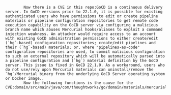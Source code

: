 
            Now there is a CVE in this repo:GoCD is a continuous delivery server. In GoCD versions prior to 22.1.0, it is possible for existing authenticated users who have permissions to edit or create pipeline materials or pipeline configuration repositories to get remote code execution capability on the GoCD server via configuring a malicious branch name which abuses Mercurial hooks/aliases to exploit a command injection weakness. An attacker would require access to an account with existing GoCD administration permissions to either create/edit (`hg`-based) configuration repositories; create/edit pipelines and their (`hg`-based) materials; or, where "pipelines-as-code" configuration repositories are used, to commit malicious configuration to such an external repository which will be automatically parsed into a pipeline configuration and (`hg`) material definition by the GoCD server. This issue is fixed in GoCD 22.1.0. As a workaround, users who do not use/rely upon Mercurial materials can uninstall/remove the `hg`/Mercurial binary from the underlying GoCD Server operating system or Docker image..
            Now the following functions is the cause for the CVE:domain/src/main/java/com/thoughtworks/go/domain/materials/mercurial/HgCommand.java:HgCommand::branchArg();domain/src/main/java/com/thoughtworks/go/domain/materials/mercurial/HgCommand.java:HgCommand::checkConnection();domain/src/main/java/com/thoughtworks/go/domain/materials/mercurial/HgCommand.java:HgCommand::checkConnection();domain/src/main/java/com/thoughtworks/go/domain/materials/mercurial/HgCommand.java:HgCommand::clone();domain/src/main/java/com/thoughtworks/go/domain/materials/mercurial/HgCommand.java:HgCommand::clone();domain/src/main/java/com/thoughtworks/go/domain/materials/mercurial/HgCommand.java:HgCommand::findRecentModifications();domain/src/main/java/com/thoughtworks/go/domain/materials/mercurial/HgCommand.java:HgCommand::findRecentModifications();domain/src/main/java/com/thoughtworks/go/domain/materials/mercurial/HgCommand.java:HgCommand::modificationsSince();domain/src/main/java/com/thoughtworks/go/domain/materials/mercurial/HgCommand.java:HgCommand::modificationsSince();domain/src/main/java/com/thoughtworks/go/domain/materials/mercurial/HgCommand.java:HgCommand::pull();domain/src/main/java/com/thoughtworks/go/domain/materials/mercurial/HgCommand.java:HgCommand::pull();domain/src/main/java/com/thoughtworks/go/domain/materials/mercurial/HgCommand.java:HgCommand::templatePath();domain/src/main/java/com/thoughtworks/go/domain/materials/mercurial/HgCommand.java:HgCommand::templatePath();domain/src/main/java/com/thoughtworks/go/domain/materials/mercurial/HgCommand.java:HgCommand::version();domain/src/main/java/com/thoughtworks/go/domain/materials/mercurial/HgCommand.java:HgCommand::version();common/src/test/java/com/thoughtworks/go/domain/materials/mercurial/HgCommandTest.java:HgCommandTest::assertNoUnescapedEcho();common/src/test/java/com/thoughtworks/go/domain/materials/mercurial/HgCommandTest.java:HgCommandTest::echoingAliasFor();common/src/test/java/com/thoughtworks/go/domain/materials/mercurial/HgCommandTest.java:HgCommandTest::setUp();common/src/test/java/com/thoughtworks/go/domain/materials/mercurial/HgCommandTest.java:HgCommandTest::setUp();common/src/test/java/com/thoughtworks/go/domain/materials/mercurial/HgCommandTest.java:HgCommandTest::shouldCheckConnection();common/src/test/java/com/thoughtworks/go/domain/materials/mercurial/HgCommandTest.java:HgCommandTest::shouldCheckConnectionWithEscapedRepoUrl();common/src/test/java/com/thoughtworks/go/domain/materials/mercurial/HgCommandTest.java:HgCommandTest::shouldCloneFromRemoteRepo();common/src/test/java/com/thoughtworks/go/domain/materials/mercurial/HgCommandTest.java:HgCommandTest::shouldCloneFromRemoteRepo();common/src/test/java/com/thoughtworks/go/domain/materials/mercurial/HgCommandTest.java:HgCommandTest::shouldCloneWithEscapedBranch();common/src/test/java/com/thoughtworks/go/domain/materials/mercurial/HgCommandTest.java:HgCommandTest::shouldCloneWithEscapedRepoUrl();common/src/test/java/com/thoughtworks/go/domain/materials/mercurial/HgCommandTest.java:HgCommandTest::shouldGetLatestModifications();common/src/test/java/com/thoughtworks/go/domain/materials/mercurial/HgCommandTest.java:HgCommandTest::shouldGetLatestModifications();common/src/test/java/com/thoughtworks/go/domain/materials/mercurial/HgCommandTest.java:HgCommandTest::shouldNotGetModificationsFromOtherBranches();common/src/test/java/com/thoughtworks/go/domain/materials/mercurial/HgCommandTest.java:HgCommandTest::shouldNotGetModificationsFromOtherBranches();common/src/test/java/com/thoughtworks/go/domain/materials/mercurial/HgCommandTest.java:HgCommandTest::shouldNotIncludeCommitFromAnotherBranchInGetLatestModifications();common/src/test/java/com/thoughtworks/go/domain/materials/mercurial/HgCommandTest.java:HgCommandTest::shouldNotIncludeCommitFromAnotherBranchInGetLatestModifications();common/src/test/java/com/thoughtworks/go/domain/materials/mercurial/HgCommandTest.java:HgCommandTest::shouldThrowExceptionForBadConnection();common/src/test/java/com/thoughtworks/go/domain/materials/mercurial/HgCommandTest.java:HgCommandTest::shouldThrowExceptionForBadConnection();common/src/test/java/com/thoughtworks/go/domain/materials/mercurial/HgCommandTest.java:HgCommandTest::shouldThrowExceptionIfUpdateFails();common/src/test/java/com/thoughtworks/go/domain/materials/mercurial/HgCommandTest.java:HgCommandTest::shouldThrowExceptionIfUpdateFails();
            